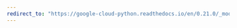 ```yaml
---
redirect_to: "https://google-cloud-python.readthedocs.io/en/0.21.0/_modules/google/cloud/logging/handlers/transports/background_thread.html"
---
```

